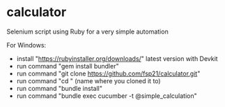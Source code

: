 # calculator
Selenium script using Ruby for a very simple automation

For Windows:
- install "https://rubyinstaller.org/downloads/" latest version with Devkit
- run command "gem install bundler"
- run command "git clone https://github.com/fsp21/calculator.git"
- run command "cd <directory>" (name where you cloned it to)
- run command "bundle install"
- run command "bundle exec cucumber -t @simple_calculation"
